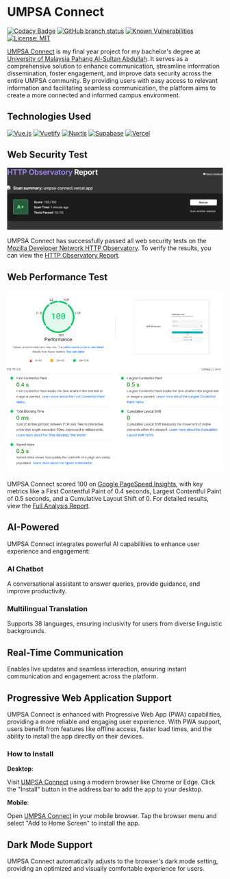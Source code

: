 # UMPSA Connect

[![Codacy Badge](https://app.codacy.com/project/badge/Grade/9d8ccda3c34247fd8c6629c9cf5eed33)](https://app.codacy.com/gh/zhaolinlau/UMPSA-Connect/dashboard?utm_source=gh&utm_medium=referral&utm_content=&utm_campaign=Badge_grade) [![GitHub branch status](https://img.shields.io/github/checks-status/zhaolinlau/UMPSA-Connect/master)](https://github.com/zhaolinlau/UMPSA-Connect/commits/master/) [![Known Vulnerabilities](https://snyk.io/test/github/zhaolinlau/UMPSA-Connect/badge.svg)](https://snyk.io/test/github/zhaolinlau/UMPSA-Connect) [![License: MIT](https://img.shields.io/badge/License-MIT-yellow.svg)](https://github.com/zhaolinlau/UMPSA-Connect/blob/master/LICENSE)

[UMPSA Connect](https://umpsa-connect.vercel.app/) is my final year project for my bachelor's degree at [University of Malaysia Pahang Al-Sultan Abdullah](https://www.umpsa.edu.my/en). It serves as a comprehensive solution to enhance communication, streamline information dissemination, foster engagement, and improve data security across the entire UMPSA community. By providing users with easy access to relevant information and facilitating seamless communication, the platform aims to create a more connected and informed campus environment.

## Technologies Used

[![Vue.js](https://img.shields.io/badge/vuejs-%2335495e.svg?style=for-the-badge&logo=vuedotjs&logoColor=%234FC08D)](https://vuejs.org/) [![Vuetify](https://img.shields.io/badge/Vuetify-1867C0?style=for-the-badge&logo=vuetify&logoColor=AEDDFF)](https://vuetifyjs.com/en/) [![Nuxtjs](https://img.shields.io/badge/Nuxt-002E3B?style=for-the-badge&logo=nuxt&logoColor=#00DC82)](https://nuxt.com/) [![Supabase](https://img.shields.io/badge/Supabase-3ECF8E?style=for-the-badge&logo=supabase&logoColor=white)](https://supabase.com/) [![Vercel](https://img.shields.io/badge/vercel-%23000000.svg?style=for-the-badge&logo=vercel&logoColor=white)](https://vercel.com/)


## Web Security Test

![security_test.png](public/img/security_test.png)

UMPSA Connect has successfully passed all web security tests on the [Mozilla Developer Network HTTP Observatory](https://developer.mozilla.org/en-US/observatory). To verify the results, you can view the [HTTP Observatory Report](https://developer.mozilla.org/en-US/observatory/analyze?host=umpsa-connect.vercel.app).

## Web Performance Test

![performance_test.png](public/img/performance_test.png)

UMPSA Connect scored 100 on [Google PageSpeed Insights](https://pagespeed.web.dev/), with key metrics like a First Contentful Paint of 0.4 seconds, Largest Contentful Paint of 0.5 seconds, and a Cumulative Layout Shift of 0. For detailed results, view the [Full Analysis Report](https://pagespeed.web.dev/analysis/https-umpsa-connect-vercel-app/k9xgpscd3z?form_factor=desktop).

## AI-Powered

UMPSA Connect integrates powerful AI capabilities to enhance user experience and engagement:

### AI Chatbot

A conversational assistant to answer queries, provide guidance, and improve productivity.

### Multilingual Translation

Supports 38 languages, ensuring inclusivity for users from diverse linguistic backgrounds.

## Real-Time Communication

Enables live updates and seamless interaction, ensuring instant communication and engagement across the platform.

## Progressive Web Application Support

UMPSA Connect is enhanced with Progressive Web App (PWA) capabilities, providing a more reliable and engaging user experience. With PWA support, users benefit from features like offline access, faster load times, and the ability to install the app directly on their devices.

### How to Install

**Desktop**: 

Visit [UMPSA Connect](https://umpsa-connect.vercel.app/) using a modern browser like Chrome or Edge. Click the "Install" button in the address bar to add the app to your desktop.

**Mobile**: 

Open [UMPSA Connect](https://umpsa-connect.vercel.app/) in your mobile browser. Tap the browser menu and select "Add to Home Screen" to install the app.

## Dark Mode Support

UMPSA Connect automatically adjusts to the browser's dark mode setting, providing an optimized and visually comfortable experience for users.